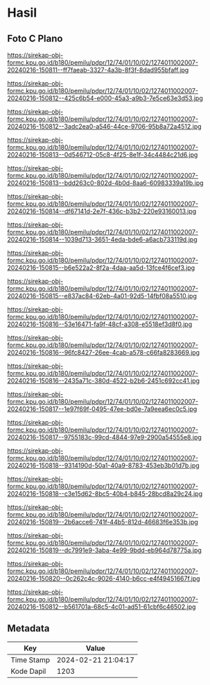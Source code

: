# Hasil

## Foto C Plano

https://sirekap-obj-formc.kpu.go.id/b180/pemilu/pdpr/12/74/01/10/02/1274011002007-20240216-150811--ff7faeab-3327-4a3b-8f3f-8dad955bfaff.jpg

https://sirekap-obj-formc.kpu.go.id/b180/pemilu/pdpr/12/74/01/10/02/1274011002007-20240216-150812--425c6b54-e000-45a3-a9b3-7e5ce63e3d53.jpg

https://sirekap-obj-formc.kpu.go.id/b180/pemilu/pdpr/12/74/01/10/02/1274011002007-20240216-150812--3adc2ea0-a546-44ce-9706-95b8a72a4512.jpg

https://sirekap-obj-formc.kpu.go.id/b180/pemilu/pdpr/12/74/01/10/02/1274011002007-20240216-150813--0d546712-05c8-4f25-8e1f-34c4484c21d6.jpg

https://sirekap-obj-formc.kpu.go.id/b180/pemilu/pdpr/12/74/01/10/02/1274011002007-20240216-150813--bdd263c0-802d-4b0d-8aa6-60983339a19b.jpg

https://sirekap-obj-formc.kpu.go.id/b180/pemilu/pdpr/12/74/01/10/02/1274011002007-20240216-150814--df67141d-2e7f-436c-b3b2-220e93160013.jpg

https://sirekap-obj-formc.kpu.go.id/b180/pemilu/pdpr/12/74/01/10/02/1274011002007-20240216-150814--1039d713-3651-4eda-bde6-a6acb733119d.jpg

https://sirekap-obj-formc.kpu.go.id/b180/pemilu/pdpr/12/74/01/10/02/1274011002007-20240216-150815--b6e522a2-8f2a-4daa-aa5d-13fce4f6cef3.jpg

https://sirekap-obj-formc.kpu.go.id/b180/pemilu/pdpr/12/74/01/10/02/1274011002007-20240216-150815--e837ac84-62eb-4a01-92d5-14fbf08a5510.jpg

https://sirekap-obj-formc.kpu.go.id/b180/pemilu/pdpr/12/74/01/10/02/1274011002007-20240216-150816--53e16471-fa9f-48cf-a308-e5518ef3d8f0.jpg

https://sirekap-obj-formc.kpu.go.id/b180/pemilu/pdpr/12/74/01/10/02/1274011002007-20240216-150816--96fc8427-26ee-4cab-a578-c66fa8283669.jpg

https://sirekap-obj-formc.kpu.go.id/b180/pemilu/pdpr/12/74/01/10/02/1274011002007-20240216-150816--2435a71c-380d-4522-b2b6-2451c692cc41.jpg

https://sirekap-obj-formc.kpu.go.id/b180/pemilu/pdpr/12/74/01/10/02/1274011002007-20240216-150817--1e97f69f-0495-47ee-bd0e-7a9eea6ec0c5.jpg

https://sirekap-obj-formc.kpu.go.id/b180/pemilu/pdpr/12/74/01/10/02/1274011002007-20240216-150817--9755183c-99cd-4844-97e9-2900a54555e8.jpg

https://sirekap-obj-formc.kpu.go.id/b180/pemilu/pdpr/12/74/01/10/02/1274011002007-20240216-150818--9314190d-50a1-40a9-8783-453eb3b01d7b.jpg

https://sirekap-obj-formc.kpu.go.id/b180/pemilu/pdpr/12/74/01/10/02/1274011002007-20240216-150818--c3e15d62-8bc5-40b4-b845-28bcd8a29c24.jpg

https://sirekap-obj-formc.kpu.go.id/b180/pemilu/pdpr/12/74/01/10/02/1274011002007-20240216-150819--2b6acce6-741f-44b5-812d-46683f6e353b.jpg

https://sirekap-obj-formc.kpu.go.id/b180/pemilu/pdpr/12/74/01/10/02/1274011002007-20240216-150819--dc7991e9-3aba-4e99-9bdd-eb964d78775a.jpg

https://sirekap-obj-formc.kpu.go.id/b180/pemilu/pdpr/12/74/01/10/02/1274011002007-20240216-150820--0c262c4c-9026-4140-b6cc-e4f49451667f.jpg

https://sirekap-obj-formc.kpu.go.id/b180/pemilu/pdpr/12/74/01/10/02/1274011002007-20240216-150812--b561701a-68c5-4c01-ad51-61cbf6c46502.jpg


## Metadata

| Key        | Value               |
| ---------- | ------------------- |
| Time Stamp | 2024-02-21 21:04:17 |
| Kode Dapil | 1203                |



